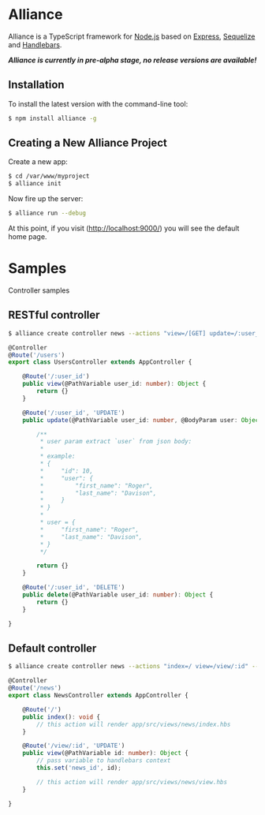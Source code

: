 # Alliance

Alliance is a TypeScript framework for [Node.js](http://nodejs.org) based on [Express](http://expressjs.com), [Sequelize](http://sequelizejs.com) and [Handlebars](http://handlebarsjs.com).

***Alliance is currently in pre-alpha stage, no release versions are available!***

## Installation

To install the latest version with the command-line tool:

```bash
$ npm install alliance -g
```

## Creating a New Alliance Project

Create a new app:

```bash
$ cd /var/www/myproject
$ alliance init
```

Now fire up the server:

```bash
$ alliance run --debug
```

At this point, if you visit ([http://localhost:9000/](http://localhost:9000/)) you will see the default home page.

# Samples

Controller samples

## RESTful controller

```bash
$ alliance create controller news --actions "view=/[GET] update=/:user_id[UPDATE] delete=/:user_id[DELETE]" --base /users --restful
```

```typescript
@Controller
@Route('/users')
export class UsersController extends AppController {

    @Route('/:user_id')
    public view(@PathVariable user_id: number): Object {
        return {}       
    }

    @Route('/:user_id', 'UPDATE')
    public update(@PathVariable user_id: number, @BodyParam user: Object): Object {

        /**
         * user param extract `user` from json body:
         *
         * example:
         * {
         *     "id": 10,
         *     "user": {
         *         "first_name": "Roger",
         *         "last_name": "Davison",
         *     }
         * }
         *
         * user = {
         *     "first_name": "Roger",
         *     "last_name": "Davison",
         * }
         */

        return {}
    }

    @Route('/:user_id', 'DELETE')
    public delete(@PathVariable user_id: number): Object {
        return {}
    }

}
```

## Default controller

```bash
$ alliance create controller news --actions "index=/ view=/view/:id" --base /news
```

```typescript
@Controller
@Route('/news')
export class NewsController extends AppController {

    @Route('/')
    public index(): void {
        // this action will render app/src/views/news/index.hbs
    }

    @Route('/view/:id', 'UPDATE')
    public view(@PathVariable id: number): Object {
        // pass variable to handlebars context
        this.set('news_id', id);

        // this action will render app/src/views/news/view.hbs
    }

}
```
